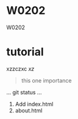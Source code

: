 # W0202
W0202

# tutorial
xzzczxc *xz*

> this one importance

...
git status
...

1. Add index.html
2. about.html
